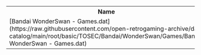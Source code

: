 <table>
<tr><th>Name</th><th>Size</th></tr>
<tr><td>[Bandai WonderSwan - Games.dat](https://raw.githubusercontent.com/open-retrogaming-archive/dat-catalog/main/root/basic/TOSEC/Bandai/WonderSwan/Games/Bandai WonderSwan - Games.dat)</td><td>67611</td></tr>
</table>
